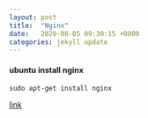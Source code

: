 ```yaml
---
layout: post
title:  "Nginx"
date:   2020-08-05 09:30:15 +0800
categories: jekyll update
---
```


#### ubuntu install nginx

    sudo apt-get install nginx

[link](https://www.baidu.com)
